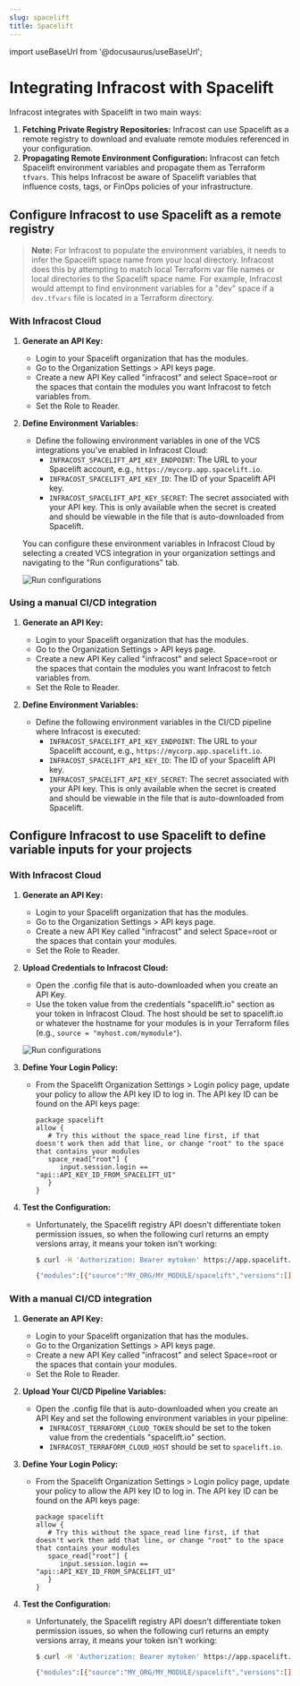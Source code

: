 ```yaml
---
slug: spacelift
title: Spacelift
---
```


import useBaseUrl from '@docusaurus/useBaseUrl';

# Integrating Infracost with Spacelift

Infracost integrates with Spacelift in two main ways:

1. **Fetching Private Registry Repositories:** Infracost can use Spacelift as a remote registry to download and evaluate remote modules referenced in your configuration.
2. **Propagating Remote Environment Configuration:** Infracost can fetch Spacelift environment variables and propagate them as Terraform `tfvars`. This helps Infracost be aware of Spacelift variables that influence costs, tags, or FinOps policies of your infrastructure.

## Configure Infracost to use Spacelift as a remote registry

> **Note:** For Infracost to populate the environment variables, it needs to infer the Spacelift space name from your local directory. Infracost does this by attempting to match local Terraform var file names or local directories to the Spacelift space name. For example, Infracost would attempt to find environment variables for a "dev" space if a `dev.tfvars` file is located in a Terraform directory.

### With Infracost Cloud

1. **Generate an API Key:**
   - Login to your Spacelift organization that has the modules.
   - Go to the Organization Settings > API keys page.
   - Create a new API Key called "infracost" and select Space=root or the spaces that contain the modules you want Infracost to fetch variables from.
   - Set the Role to Reader.

2. **Define Environment Variables:**
   - Define the following environment variables in one of the VCS integrations you've enabled in Infracost Cloud:
      - `INFRACOST_SPACELIFT_API_KEY_ENDPOINT`: The URL to your Spacelift account, e.g., `https://mycorp.app.spacelift.io`.
      - `INFRACOST_SPACELIFT_API_KEY_ID`: The ID of your Spacelift API key.
      - `INFRACOST_SPACELIFT_API_KEY_SECRET`: The secret associated with your API key. This is only available when the secret is created and should be viewable in the file that is auto-downloaded from Spacelift.

   You can configure these environment variables in Infracost Cloud by selecting a created VCS integration in your organization settings and navigating to the "Run configurations" tab.

   ![Run configurations](/img/infracost-cloud/spacelift/github_run_configurations.png)

### Using a manual CI/CD integration

1. **Generate an API Key:**
   - Login to your Spacelift organization that has the modules.
   - Go to the Organization Settings > API keys page.
   - Create a new API Key called "infracost" and select Space=root or the spaces that contain the modules you want Infracost to fetch variables from.
   - Set the Role to Reader.

2. **Define Environment Variables:**
   - Define the following environment variables in the CI/CD pipeline where Infracost is executed:
      - `INFRACOST_SPACELIFT_API_KEY_ENDPOINT`: The URL to your Spacelift account, e.g., `https://mycorp.app.spacelift.io`.
      - `INFRACOST_SPACELIFT_API_KEY_ID`: The ID of your Spacelift API key.
      - `INFRACOST_SPACELIFT_API_KEY_SECRET`: The secret associated with your API key. This is only available when the secret is created and should be viewable in the file that is auto-downloaded from Spacelift.

## Configure Infracost to use Spacelift to define variable inputs for your projects

### With Infracost Cloud

1. **Generate an API Key:**
   - Login to your Spacelift organization that has the modules.
   - Go to the Organization Settings > API keys page.
   - Create a new API Key called "infracost" and select Space=root or the spaces that contain your modules.
   - Set the Role to Reader.

2. **Upload Credentials to Infracost Cloud:**
   - Open the .config file that is auto-downloaded when you create an API Key.
   - Use the token value from the credentials "spacelift.io" section as your token in Infracost Cloud. The host should be set to spacelift.io or whatever the hostname for your modules is in your Terraform files (e.g., `source = "myhost.com/mymodule"`).

   ![Run configurations](/img/infracost-cloud/spacelift/github_run_remote_module.png)

3. **Define Your Login Policy:**
   - From the Spacelift Organization Settings > Login policy page, update your policy to allow the API key ID to log in. The API key ID can be found on the API keys page:
     ```rego
     package spacelift
     allow {
        # Try this without the space_read line first, if that doesn't work then add that line, or change "root" to the space that contains your modules
        space_read["root"] {
           input.session.login == "api::API_KEY_ID_FROM_SPACELIFT_UI"
        }
     }
     ```

4. **Test the Configuration:**
   - Unfortunately, the Spacelift registry API doesn't differentiate token permission issues, so when the following curl returns an empty versions array, it means your token isn't working:
     ```bash
     $ curl -H 'Authorization: Bearer mytoken' https://app.spacelift.io/registry/modules/v1/MY_ORG/MY_MODULE/spacelift/versions

     {"modules":[{"source":"MY_ORG/MY_MODULE/spacelift","versions":[]}]} # token isn't working
     ```

### With a manual CI/CD integration

1. **Generate an API Key:**
   - Login to your Spacelift organization that has the modules.
   - Go to the Organization Settings > API keys page.
   - Create a new API Key called "infracost" and select Space=root or the spaces that contain your modules.
   - Set the Role to Reader.

2. **Upload Your CI/CD Pipeline Variables:**
   - Open the .config file that is auto-downloaded when you create an API Key and set the following environment variables in your pipeline:
      - `INFRACOST_TERRAFORM_CLOUD_TOKEN` should be set to the token value from the credentials "spacelift.io" section.
      - `INFRACOST_TERRAFORM_CLOUD_HOST` should be set to `spacelift.io`.

3. **Define Your Login Policy:**
   - From the Spacelift Organization Settings > Login policy page, update your policy to allow the API key ID to log in. The API key ID can be found on the API keys page:
     ```rego
     package spacelift
     allow {
        # Try this without the space_read line first, if that doesn't work then add that line, or change "root" to the space that contains your modules
        space_read["root"] {
           input.session.login == "api::API_KEY_ID_FROM_SPACELIFT_UI"
        }
     }
     ```

4. **Test the Configuration:**
   - Unfortunately, the Spacelift registry API doesn't differentiate token permission issues, so when the following curl returns an empty versions array, it means your token isn't working:
     ```bash
     $ curl -H 'Authorization: Bearer mytoken' https://app.spacelift.io/registry/modules/v1/MY_ORG/MY_MODULE/spacelift/versions

     {"modules":[{"source":"MY_ORG/MY_MODULE/spacelift","versions":[]}]} # token isn't working
     ```
